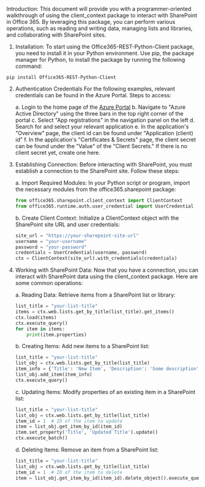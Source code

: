 Introduction:
This document will provide you with a programmer-oriented walkthrough of using the client_context package to interact with SharePoint in Office 365. By leveraging this package, you can perform various operations, such as reading and writing data, managing lists and libraries, and collaborating with SharePoint sites.

1. Installation:
To start using the Office365-REST-Python-Client package, you need to install it in your Python environment. Use pip, the package manager for Python, to install the package by running the following command:
```
pip install Office365-REST-Python-Client
```

2. Authentication Credentials
For the following examples, relevant credentials can be found in the Azure Portal.
Steps to access:

    a. Login to the home page of the [Azure Portal](https://portal.azure.com/#home)
    b. Navigate to "Azure Active Directory" using the three bars in the top right corner of the portal
    c. Select "App registrations" in the navigation panel on the left
    d. Search for and select your relevant application
    e. In the application's "Overview" page, the client id can be found under "Application (client) id"
    f. In the application's "Certificates & Secrets" page, the client secret can be found under the "Value" of the "Client Secrets." If there is no client secret yet, create one here.

3. Establishing Connection:
Before interacting with SharePoint, you must establish a connection to the SharePoint site. Follow these steps:

    a. Import Required Modules:
    In your Python script or program, import the necessary modules from the office365.sharepoint package:
    ```python
    from office365.sharepoint.client_context import ClientContext
    from office365.runtime.auth.user_credential import UserCredential
    ```

    b. Create Client Context:
    Initialize a ClientContext object with the SharePoint site URL and user credentials:
    ```python
    site_url = "https://your-sharepoint-site-url"
    username = "your-username"
    password = "your-password"
    credentials = UserCredential(username, password)
    ctx = ClientContext(site_url).with_credentials(credentials)
    ```

4. Working with SharePoint Data:
Now that you have a connection, you can interact with SharePoint data using the client_context package. Here are some common operations:

    a. Reading Data:
    Retrieve items from a SharePoint list or library:
    ```python
    list_title = "your-list-title"
    items = ctx.web.lists.get_by_title(list_title).get_items()
    ctx.load(items)
    ctx.execute_query()
    for item in items:
        print(item.properties)
    ```

    b. Creating Items:
    Add new items to a SharePoint list:
    ```python
    list_title = "your-list-title"
    list_obj = ctx.web.lists.get_by_title(list_title)
    item_info = {'Title': 'New Item', 'Description': 'Some description'}
    list_obj.add_item(item_info)
    ctx.execute_query()
    ```

    c. Updating Items:
    Modify properties of an existing item in a SharePoint list:
    ```python
    list_title = "your-list-title"
    list_obj = ctx.web.lists.get_by_title(list_title)
    item_id = 1  # ID of the item to update
    item = list_obj.get_item_by_id(item_id)
    item.set_property('Title', 'Updated Title').update()
    ctx.execute_batch()
    ```

    d. Deleting Items:
    Remove an item from a SharePoint list:
    ```python
    list_title = "your-list-title"
    list_obj = ctx.web.lists.get_by_title(list_title)
    item_id = 1  # ID of the item to delete
    item = list_obj.get_item_by_id(item_id).delete_object().execute_query()
    ```

